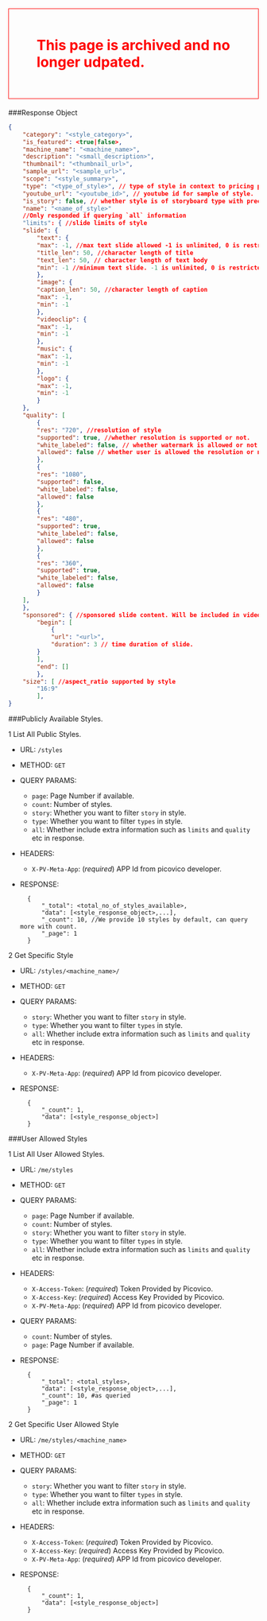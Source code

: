 <h1 style='color:red; padding:2em; border:1px solid red'> This page is archived and no longer udpated. </h1>

###Response Object

```json
{
    "category": "<style_category>",
    "is_featured": <true|false>,
    "machine_name": "<machine_name>",
    "description": "<small_description>",
    "thumbnail": "<thumbnail_url>",
    "sample_url": "<sample_url>",
    "scope": "<style_summary>",
    "type": "<type_of_style>", // type of style in context to pricing plan
    "youtube_url": "<youtube_id>", // youtube id for sample of style.
    "is_story": false, // whether style is of storyboard type with preconfigured slides.
    "name": "<name_of_style>"
    //Only responded if querying `all` information
    "limits": { //slide limits of style
    "slide": {
        "text": {
        "max": -1, //max text slide allowed -1 is unlimited, 0 is restricted.
        "title_len": 50, //character length of title
        "text_len": 50, // character length of text body
        "min": -1 //minimum text slide. -1 is unlimited, 0 is restricted.
        },
        "image": {
        "caption_len": 50, //character length of caption
        "max": -1,
        "min": -1
        },
        "videoclip": {
        "max": -1,
        "min": -1
        },
        "music": {
        "max": -1,
        "min": -1
        },
        "logo": {
        "max": -1,
        "min": -1
        }
    },
    "quality": [
        {
        "res": "720", //resolution of style 
        "supported": true, //whether resolution is supported or not.
        "white_labeled": false, // whether watermark is allowed or not for user.
        "allowed": false // whether user is allowed the resolution or not. [Always false for non logged in user]
        },
        {
        "res": "1080",
        "supported": false,
        "white_labeled": false,
        "allowed": false
        },
        {
        "res": "480",
        "supported": true,
        "white_labeled": false,
        "allowed": false
        },
        {
        "res": "360",
        "supported": true,
        "white_labeled": false,
        "allowed": false
        }
    ],
    },
    "sponsored": { //sponsored slide content. Will be included in video automatically.
        "begin": [
            {
            "url": "<url>",
            "duration": 3 // time duration of slide.
        }
        ],
        "end": []
        },
    "size": [ //aspect_ratio supported by style
        "16:9"
        ],
}
```
###Publicly Available Styles.

1 List All Public Styles.

- URL: `/styles`
- METHOD: `GET`
- QUERY PARAMS:
    - `page`: Page Number if available.
    - `count`: Number of styles.
    - `story`: Whether you want to filter `story` in style.
    - `type`: Whether you want to filter `types` in style.
    - `all`: Whether include extra information such as `limits` and `quality` etc in response. 
- HEADERS:
    - `X-PV-Meta-App`: (_required_) APP Id from picovico developer.
- RESPONSE: 
        
        {
            "_total": <total_no_of_styles_available>, 
            "data": [<style_response_object>,...],
            "_count": 10, //We provide 10 styles by default, can query more with count.
            "_page": 1
        }
    
2 Get Specific Style

- URL: `/styles/<machine_name>/`
- METHOD: `GET`
- QUERY PARAMS:
    - `story`: Whether you want to filter `story` in style.
    - `type`: Whether you want to filter `types` in style.
    - `all`: Whether include extra information such as `limits` and `quality` etc in response. 
- HEADERS:
    - `X-PV-Meta-App`: (_required_) APP Id from picovico developer.
- RESPONSE:

        {
            "_count": 1,
            "data": [<style_response_object>] 
        }
            
###User Allowed Styles

1 List All User Allowed Styles.

- URL: `/me/styles`
- METHOD: `GET`
- QUERY PARAMS:
    - `page`: Page Number if available.
    - `count`: Number of styles.
    - `story`: Whether you want to filter `story` in style.
    - `type`: Whether you want to filter `types` in style.
    - `all`: Whether include extra information such as `limits` and `quality` etc in response. 
- HEADERS:
    - `X-Access-Token`: (_required_) Token Provided by Picovico.
    - `X-Access-Key`: (_required_) Access Key Provided by Picovico.
    - `X-PV-Meta-App`: (_required_) APP Id from picovico developer.
- QUERY PARAMS:
    - `count`: Number of styles.
    - `page`: Page Number if available.
- RESPONSE:
        
        {
            "_total": <total_styles>,
            "data": [<style_response_object>,...],
            "_count": 10, #as queried
            "_page": 1 
        } 

2 Get Specific User Allowed Style
    
- URL: `/me/styles/<machine_name>`
- METHOD: `GET`
- QUERY PARAMS:
    - `story`: Whether you want to filter `story` in style.
    - `type`: Whether you want to filter `types` in style.
    - `all`: Whether include extra information such as `limits` and `quality` etc in response. 
- HEADERS:
    - `X-Access-Token`: (_required_) Token Provided by Picovico.
    - `X-Access-Key`: (_required_) Access Key Provided by Picovico.
    - `X-PV-Meta-App`: (_required_) APP Id from picovico developer.
- RESPONSE:

        {
            "_count": 1,
            "data": [<style_response_object>] 
        }
